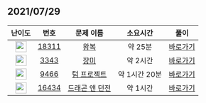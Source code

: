 ## 2021/07/29
| 난이도 | 번호 | 문제 이름 | 소요시간 | 풀이 
|:------:|:----:|:---------:|:------:|:------:|
| <img height="25px" width="25px" src="https://static.solved.ac/tier_small/6.svg"/> | [18311](https://www.acmicpc.net/problem/18311) | [왕복](https://www.acmicpc.net/problem/18311) | 약 25분 | [바로가기](https://github.com/MinsangKong/DailyProblem/blob/main/07-29/1-1.py)| 
| <img height="25px" width="25px" src="https://static.solved.ac/tier_small/11.svg"/> | [3343](https://www.acmicpc.net/problem/3343) | [장미](https://www.acmicpc.net/problem/3343) | 약 2시간 | [바로가기](https://github.com/MinsangKong/DailyProblem/blob/main/07-29/2-1.py)|
| <img height="25px" width="25px" src="https://static.solved.ac/tier_small/13.svg"/> | [9466](https://www.acmicpc.net/problem/9466) | [텀 프로젝트](https://www.acmicpc.net/problem/9466) | 약 1시간 20분 | [바로가기](https://github.com/MinsangKong/DailyProblem/blob/main/07-29/3-1.py)| 
| <img height="25px" width="25px" src="https://static.solved.ac/tier_small/13.svg"/> | [16434](https://www.acmicpc.net/problem/16434) | [드래곤 앤 던전](https://www.acmicpc.net/problem/16434) | 약 1시간 | [바로가기](https://github.com/MinsangKong/DailyProblem/blob/main/07-29/4-1.py)|